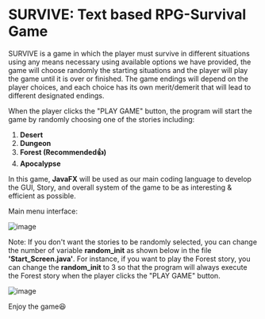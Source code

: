 # SURVIVE: Text based RPG-Survival Game


SURVIVE is a game in which the player must survive in different situations using any means necessary using available options we have provided, the game will choose 
randomly the starting situations and the player will play the game until it is over or finished. The game endings will depend on the player choices, and each choice
has its own merit/demerit that will lead to different designated endings.

When the player clicks the "PLAY GAME" button, the program will start the game by randomly choosing one of the stories including:
1. **Desert**
2. **Dungeon**
3. **Forest  (Recommended:+1:)**
4. **Apocalypse**

In this game, **JavaFX** will be used as our main coding language to develop the GUI, Story, and overall system of the game to be as interesting & efficient as possible.

Main menu interface:

![image](https://user-images.githubusercontent.com/85170160/209550492-8ffd7650-c645-4f78-8aaa-967d7d50c017.png)

Note: If you don't want the stories to be randomly selected, you can change the number of variable **random_init** as shown below in the file **'Start_Screen.java'**.
For instance, if you want to play the Forest story, you can change the **random_init** to 3 so that the program will always execute the Forest story when the player clicks the "PLAY GAME" button.

![image](https://user-images.githubusercontent.com/85170160/209551753-4629f98b-b3e4-401f-9f0f-397118e5d83b.png)


Enjoy the game:laughing:
